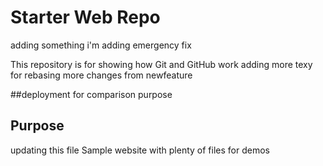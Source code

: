 # Starter Web Repo
adding something 
i'm adding emergency fix

This repository is for showing how Git and GitHub work
adding more texy for rebasing
more changes from newfeature

##deployment
for comparison purpose


## Purpose
updating this file
Sample website with plenty of files for demos